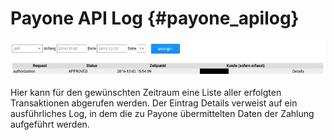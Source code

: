 # Payone API Log {#payone_apilog}

![](Bilder/payone/2016-12-02_002.png "Anzeige der Transaktionen im API Log")

Hier kann für den gewünschten Zeitraum eine Liste aller erfolgten Transaktionen abgerufen werden. Der Eintrag Details verweist auf ein ausführliches Log, in dem die zu Payone übermittelten Daten der Zahlung aufgeführt werden.



